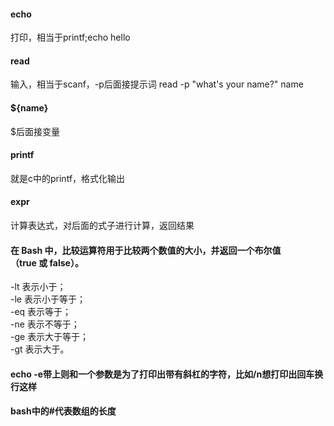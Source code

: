 #### echo
打印，相当于printf;echo hello
#### read
输入，相当于scanf，-p后面接提示词
read -p "what's your name?" name
#### ${name}
$后面接变量

#### printf 
就是c中的printf，格式化输出

#### expr
计算表达式，对后面的式子进行计算，返回结果

#### 在 Bash 中，比较运算符用于比较两个数值的大小，并返回一个布尔值（true 或 false）。  
  
-lt 表示小于；  
-le 表示小于等于；  
-eq 表示等于；  
-ne 表示不等于；  
-ge 表示大于等于；  
-gt 表示大于。


#### **echo -e带上则和一个参数是为了打印出带有斜杠的字符，比如/n想打印出回车换行这样**

#### bash中的#代表数组的长度